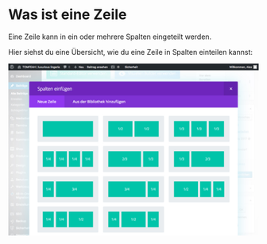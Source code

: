 # Was ist eine Zeile

Eine Zeile kann in ein oder mehrere Spalten eingeteilt werden.

Hier siehst du eine Übersicht, wie du eine Zeile in Spalten einteilen kannst:

![test-image](./assets/grid_collumn_variants.jpg)
